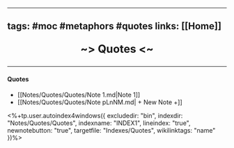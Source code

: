 ----
tags: #moc #metaphors #quotes 
links: [[Home]]
----
<p align="center" style="font-size: 25; font-weight: bold;"> ~> Quotes <~ </p>

----

#### Quotes
<!--INDEX1-->
- [[Notes/Quotes/Quotes/Note 1.md|Note 1]]
- [[Notes/Quotes/Quotes/Note pLnNM.md| + New Note +]]

<%+tp.user.autoindex4windows({ excludedir: "bin", indexdir: "Notes/Quotes/Quotes", indexname: "INDEX1", lineindex: "true", newnotebutton: "true", targetfile: "Indexes/Quotes", wikilinktags: "name" })%>
<!--INDEX1-->
